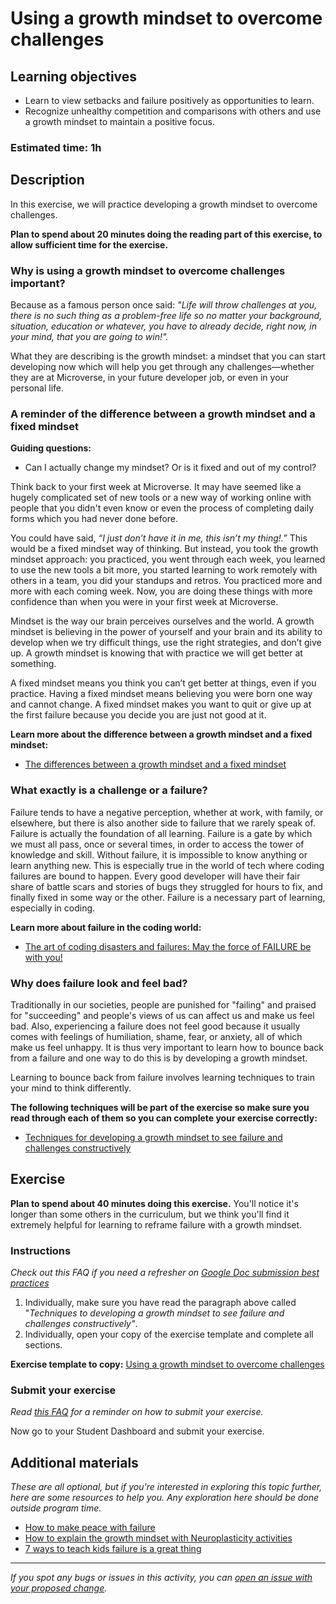 # Using a growth mindset to overcome challenges

## Learning objectives

- Learn to view setbacks and failure positively as opportunities to learn.
- Recognize unhealthy competition and comparisons with others and use a growth mindset to maintain a positive focus.

### **Estimated time**: 1h

## Description

In this exercise, we will practice developing a growth mindset to overcome challenges.

**Plan to spend about 20 minutes doing the reading part of this exercise, to allow sufficient time for the exercise.**

### Why is using a growth mindset to overcome challenges important?

Because as a famous person once said: *"Life will throw challenges at you, there is no such thing as a problem-free life so no matter your background, situation, education or whatever, you have to already decide, right now, in your mind, that you are going to win!".*

What they are describing is the growth mindset: a mindset that you can start developing now which will help you get through any challenges—whether they are at Microverse, in your future developer job, or even in your personal life.

### A reminder of the difference between a growth mindset and a fixed mindset

**Guiding questions:**

- Can I actually change my mindset? Or is it fixed and out of my control?

Think back to your first week at Microverse. It may have seemed like a hugely complicated set of new tools or a new way of working online with people that you didn't even know or even the process of completing daily forms which you had never done before.

You could have said, *“I just don’t have it in me, this isn’t my thing!.”* This would be a fixed mindset way of thinking. But instead, you took the growth mindset approach: you practiced, you went through each week, you learned to use the new tools a bit more, you started learning to work remotely with others in a team, you did your standups and retros. You practiced more and more with each coming week. Now, you are doing these things with more confidence than when you were in your first week at Microverse.

Mindset is the way our brain perceives ourselves and the world. A growth mindset is believing in the power of yourself and your brain and its ability to develop when we try difficult things, use the right strategies, and don’t give up. A growth mindset is knowing that with practice we will get better at something.

A fixed mindset means you think you can’t get better at things, even if you practice. Having a fixed mindset means believing you were born one way and cannot change. A fixed mindset makes you want to quit or give up at the first failure because you decide you are just not good at it.

**Learn more about the difference between a growth mindset and a fixed mindset:**

- [The differences between a growth mindset and a fixed mindset](https://www.screwtheninetofive.com/differences-between-growth-and-fixed-mindset/)

### What exactly is a challenge or a failure?

Failure tends to have a negative perception, whether at work, with family, or elsewhere, but there is also another side to failure that we rarely speak of. Failure is actually the foundation of all learning. Failure is a gate by which we must all pass, once or several times, in order to access the tower of knowledge and skill. Without failure, it is impossible to know anything or learn anything new. This is especially true in the world of tech where coding failures are bound to happen. Every good developer will have their fair share of battle scars and stories of bugs they struggled for hours to fix, and finally fixed in some way or the other. Failure is a necessary part of learning, especially in coding.

**Learn more about failure in the coding world:**

- [The art of coding disasters and failures: May the force of FAILURE be with you!](https://jaxenter.com/coding-disasters-cejas-interview-143899.html)

### Why does failure look and feel bad?

Traditionally in our societies, people are punished for "failing" and praised for "succeeding" and people's views of us can affect us and make us feel bad. Also, experiencing a failure does not feel good because it usually comes with feelings of humiliation, shame, fear, or anxiety, all of which make us feel unhappy. It is thus very important to learn how to bounce back from a failure and one way to do this is by developing a growth mindset.

Learning to bounce back from failure involves learning techniques to train your mind to think differently.

**The following techniques will be part of the exercise so make sure you read through each of them so you can complete your exercise correctly:**

- [Techniques for developing a growth mindset to see failure and challenges constructively](techniques-to-developing-a-growth-mindset-to-see-failure-and-challenges-constructively.md)

## Exercise

**Plan to spend about 40 minutes doing this exercise.** You'll notice it's longer than some others in the curriculum, but we think you'll find it extremely helpful for learning to reframe failure with a growth mindset.

### Instructions

*Check out this FAQ if you need a refresher on [Google Doc submission best practices](https://microverse.zendesk.com/hc/en-us/articles/360063156813)*

1. Individually, make sure you have read the paragraph above called "*Techniques to developing a growth mindset to see failure and challenges constructively"*.
2. Individually, open your copy of the exercise template and complete all sections.

**Exercise template to copy:** [Using a growth mindset to overcome challenges](https://docs.google.com/document/d/1l6jDJxkyalOY1OpC5KSEQCGXkt-BFZ30_0e_ZQbAUmQ/edit)

### Submit your exercise

*Read [this FAQ](https://microverse.zendesk.com/hc/en-us/articles/360061344234) for a reminder on how to submit your exercise.*

Now go to your Student Dashboard and submit your exercise.

## Additional materials

*These are all optional, but if you're interested in exploring this topic further, here are some resources to help you. Any exploration here should be done outside program time.*

- [How to make peace with failure](https://www.forbes.com/sites/susantardanico/2012/09/27/five-ways-to-make-peace-with-failure/?sh=513fe56b3640)
- [How to explain the growth mindset with Neuroplasticity activities](https://biglifejournal.com/blogs/blog/teach-kids-growth-mindset-neuroplasticity-activities)
- [7 ways to teach kids failure is a great thing](https://biglifejournal.com/blogs/blog/help-kids-overcome-fear-failure)

------

_If you spot any bugs or issues in this activity, you can [open an issue with your proposed change](https://github.com/microverseinc/curriculum-transversal-skills/blob/main/git-github/articles/open_issue.md)._
